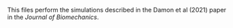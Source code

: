 This files perform the simulations described in the Damon et al (2021) paper in the <i>Journal of Biomechanics</i>.
